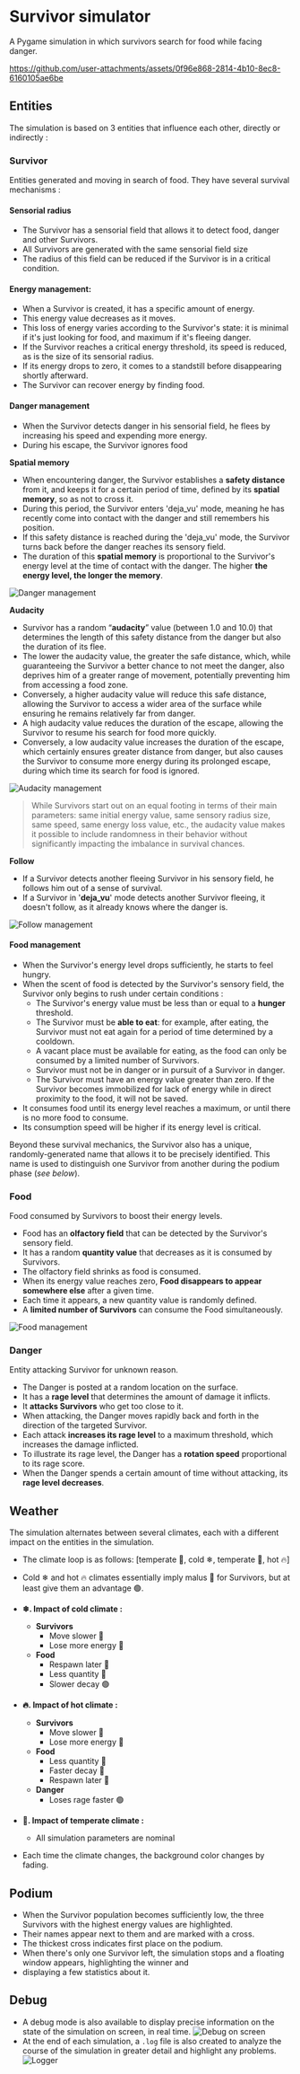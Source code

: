 # Survivor simulator

A Pygame simulation in which survivors search for food while facing danger.

https://github.com/user-attachments/assets/0f96e868-2814-4b10-8ec8-6160105ae6be

## Entities
The simulation is based on 3 entities that influence each other, directly or indirectly :

### Survivor
Entities generated and moving in search of food. They have several survival mechanisms :

#### Sensorial radius
- The Survivor has a sensorial field that allows it to detect food, danger and other Survivors.
- All Survivors are generated with the same sensorial field size
- The radius of this field can be reduced if the Survivor is in a critical condition.

#### Energy management:
- When a Survivor is created, it has a specific amount of energy.
- This energy value decreases as it moves.
- This loss of energy varies according to the Survivor's state: it is minimal if it's just looking for food, and 
maximum if it's fleeing danger.
- If the Survivor reaches a critical energy threshold, its speed is reduced, as is the size of its sensorial radius.
- If its energy drops to zero, it comes to a standstill before disappearing shortly afterward.
- The Survivor can recover energy by finding food.

#### Danger management
- When the Survivor detects danger in his sensorial field, he flees by increasing his speed and expending more energy.
- During his escape, the Survivor ignores food

**Spatial memory**
- When encountering danger, the Survivor establishes a **safety distance** from it, and keeps it for a certain period 
of time, defined by its **spatial memory**, so as not to cross it. 
- During this period, the Survivor enters 'deja_vu' mode, meaning he has recently come into contact with the danger 
and still remembers his position.
- If this safety distance is reached during the 'deja_vu' mode, the Survivor turns back before the danger reaches 
its sensory field.
- The duration of this **spatial memory** is proportional to the Survivor's energy level at the time of contact with the 
danger. The higher **the energy level, the longer the memory**.

![Danger management](/assets/md_images/danger.png)

**Audacity**
- Survivor has a random “**audacity**” value (between 1.0 and 10.0) that determines the length of this safety distance 
from the danger but also the duration of its flee. 
- The lower the audacity value, the greater the safe distance, which, while guaranteeing the Survivor a better chance 
to not meet the danger, also deprives him of a greater range of movement, potentially preventing him from accessing a 
food zone.
- Conversely, a higher audacity value will reduce this safe distance, allowing the Survivor to access a wider area of 
the surface while ensuring he remains relatively far from danger.
- A high audacity value reduces the duration of the escape, allowing the Survivor to resume his search for food more 
quickly.
- Conversely, a low audacity value increases the duration of the escape, which certainly ensures greater distance from 
danger, but also causes the Survivor to consume more energy during its prolonged escape, during which time its search 
for food is ignored.

![Audacity management](/assets/md_images/audacity.png)

> While Survivors start out on an equal footing in terms of their main parameters: same initial energy value, same 
sensory radius size, same speed, same energy loss value, etc., the audacity value makes it possible to include 
randomness in their behavior without significantly impacting the imbalance in survival chances. 

**Follow**
- If a Survivor detects another fleeing Survivor in his sensory field, he follows him out of a sense of survival.
- If a Survivor in '**deja_vu**' mode detects another Survivor fleeing, it doesn't follow, as it already knows where 
the danger is.

![Follow management](/assets/md_images/follow.png)

#### Food management
- When the Survivor's energy level drops sufficiently, he starts to feel hungry.
- When the scent of food is detected by the Survivor's sensory field, the Survivor only begins to rush under certain 
conditions :
  - The Survivor's energy value must be less than or equal to a **hunger** threshold.
  - The Survivor must be **able to eat**: for example, after eating, the Survivor must not eat again for a period of 
  time determined by a cooldown.
  - A vacant place must be available for eating, as the food can only be consumed by a limited number of Survivors.
  - Survivor must not be in danger or in pursuit of a Survivor in danger.
  - The Survivor must have an energy value greater than zero. If the Survivor becomes immobilized for lack of energy 
  while in direct proximity to the food, it will not be saved.
- It consumes food until its energy level reaches a maximum, or until there is no more food to consume.
- Its consumption speed will be higher if its energy level is critical.

Beyond these survival mechanics, the Survivor also has a unique, randomly-generated name that allows it to be precisely 
identified. This name is used to distinguish one Survivor from another during the podium phase (_see below_).

### Food
Food consumed by Survivors to boost their energy levels.

- Food has an **olfactory field** that can be detected by the Survivor's sensory field.
- It has a random **quantity value** that decreases as it is consumed by Survivors.
- The olfactory field shrinks as food is consumed.
- When its energy value reaches zero, **Food disappears to appear somewhere else** after a given time.
- Each time it appears, a new quantity value is randomly defined.
- A **limited number of Survivors** can consume the Food simultaneously.

![Food management](/assets/md_images/food.png)

### Danger
Entity attacking Survivor for unknown reason.

- The Danger is posted at a random location on the surface.
- It has a **rage level** that determines the amount of damage it inflicts.
- It **attacks Survivors** who get too close to it.
- When attacking, the Danger moves rapidly back and forth in the direction of the targeted Survivor.
- Each attack **increases its rage level** to a maximum threshold, which increases the damage inflicted.
- To illustrate its rage level, the Danger has a **rotation speed** proportional to its rage score.
- When the Danger spends a certain amount of time without attacking, its **rage level decreases**.

## Weather
The simulation alternates between several climates, each with a different impact on the entities in the simulation.

- The climate loop is as follows: [temperate 🍃, cold ❄, temperate 🍃, hot 🔥]


- Cold ❄ and hot 🔥 climates essentially imply malus 🔴 for Survivors, but at least give them an advantage 🟢.


- **❄. Impact of cold climate :**
  - **Survivors**
    - Move slower 🔴
    - Lose more energy 🔴
  - **Food**
    - Respawn later 🔴
    - Less quantity 🔴
    - Slower decay 🟢


- **🔥. Impact of hot climate :**
  - **Survivors**
    - Move slower 🔴
    - Lose more energy 🔴
  - **Food**
    - Less quantity 🔴
    - Faster decay 🔴
    - Respawn later 🔴
  - **Danger**
    - Loses rage faster 🟢


- **🍃. Impact of temperate climate :**
  - All simulation parameters are nominal


- Each time the climate changes, the background color changes by fading.

## Podium
- When the Survivor population becomes sufficiently low, the three Survivors with the highest energy values are 
highlighted. 
- Their names appear next to them and are marked with a cross.
- The thickest cross indicates first place on the podium.
- When there's only one Survivor left, the simulation stops and a floating window appears, highlighting the winner and 
- displaying a few statistics about it.

## Debug
- A debug mode is also available to display precise information on the state of the simulation on screen, in real time.
![Debug on screen](/assets/md_images/debug.png)
- At the end of each simulation, a `.log` file is also created to analyze the course of the simulation in greater detail 
and highlight any problems. 
![Logger](/assets/md_images/logger.png)